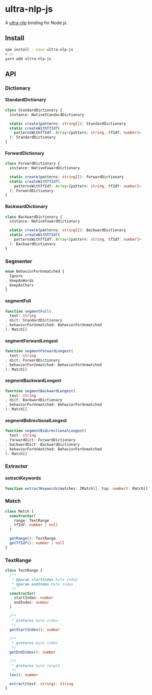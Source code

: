 # ultra-nlp-js
A [ultra-nlp] binding for Node.js.

[ultra-nlp]: https://crates.io/crates/ultra-nlp

## Install
```sh
npm install --save ultra-nlp-js
# or
yarn add ultra-nlp-js
```

## API
### Dictionary
#### StandardDictionary
```ts
class StandardDictionary {
  instance: NativeStandardDictionary

  static create(patterns: string[]): StandardDictionary
  static createWithTfIdf(
    patternsWithTfIdf: Array<[pattern: string, tfIdf: number]>
  ): StandardDictionary
}
```

#### ForwardDictionary
```ts
class ForwardDictionary {
  instance: NativeFowardDictionary

  static create(patterns: string[]): ForwardDictionary
  static createWithTfIdf(
    patternsWithTfIdf: Array<[pattern: string, tfIdf: number]>
  ): ForwardDictionary
}
```

#### BackwardDictionary
```ts
class BackwardDictionary {
  instance: NativeFowardDictionary

  static create(patterns: string[]): BackwardDictionary
  static createWithTfIdf(
    patternsWithTfIdf: Array<[pattern: string, tfIdf: number]>
  ): BackwardDictionary
}
```

### Segmenter
```ts
enum BehaviorForUnmatched {
  Ignore
, KeepAsWords
, KeepAsChars
}
```

#### segmentFull
```ts
function segmentFull(
  text: string
, dict: StandardDictionary
, behaviorForUnmatched: BehaviorForUnmatched
): Match[]
```

#### segmentForwardLongest
```ts
function segmentForwardLongest(
  text: string
, dict: ForwardDictionary
, behaviorForUnmatched: BehaviorForUnmatched
): Match[]
```

#### segmentBackwardLongest
```ts
function segmentBackwardLongest(
  text: string
, dict: BackwardDictionary
, behaviorForUnmatched: BehaviorForUnmatched
): Match[]
```

#### segmentBidirectionalLongest
```ts
function segmentBidirectionalLongest(
  text: string
, forwardDict: ForwardDictionary
, backwardDict: BackwardDictionary
, behaviorForUnmatched: BehaviorForUnmatched
): Match[]
```

### Extractor
#### extractKeywords
```ts
function extractKeywords(matches: IMatch[], top: number): Match[]
```

### Match
```ts
class Match {
  constructor(
    range: TextRange
  , tfIdf: number | null
  )

  getRange(): TextRange
  getTfIdf(): number | null
}
```

### TextRange
```ts
class TextRange {
  /**
   * @param startIndex byte index
   * @param endIndex byte index
   */
  constructor(
    startIndex: number
  , endIndex: number
  )

  /**
   * @returns byte index
   */
  getStartIndex(): number

  /**
   * @returns byte index
   */
  getEndIndex(): number

  /**
   * @returns byte length
   */
  len(): number

  extract(text: string): string
}
